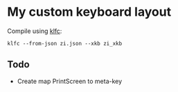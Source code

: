 # My custom keyboard layout

Compile using [klfc](https://github.com/39aldo39/klfc):

`klfc --from-json zi.json --xkb zi_xkb`

## Todo
- Create map PrintScreen to meta-key
